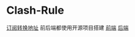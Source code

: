 # Clash-Rule
[订阅转换地址](https://sub.shinyu.cc)
前后端都使用开源项目搭建
[前端](https://github.com/youshandefeiyang/sub-web-modify)
[后端](https://github.com/MetaCubeX/subconverter)
